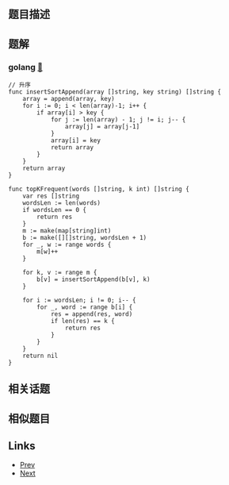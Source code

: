
# [](https://leetcode-cn.com/problems/top-k-frequent-words)

## 题目描述



## 题解

### golang [🔗](top-k-frequent-words.go) 
```golang
// 升序
func insertSortAppend(array []string, key string) []string {
	array = append(array, key)
	for i := 0; i < len(array)-1; i++ {
		if array[i] > key {
			for j := len(array) - 1; j != i; j-- {
				array[j] = array[j-1]
			}
			array[i] = key
			return array
		}
	}
	return array
}

func topKFrequent(words []string, k int) []string {
	var res []string
	wordsLen := len(words)
	if wordsLen == 0 {
		return res
	}
	m := make(map[string]int)
	b := make([][]string, wordsLen + 1)
	for _, w := range words {
		m[w]++
	}

	for k, v := range m {
		b[v] = insertSortAppend(b[v], k)
	}

	for i := wordsLen; i != 0; i-- {
		for _, word := range b[i] {
			res = append(res, word)
			if len(res) == k {
				return res
			}
		}
	}
	return nil
}

```


## 相关话题



## 相似题目



## Links

- [Prev](../redundant-connection/README.md) 
- [Next](../count-binary-substrings/README.md) 

